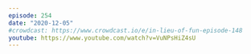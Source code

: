 ```yaml
---
episode: 254
date: "2020-12-05"
#crowdcast: https://www.crowdcast.io/e/in-lieu-of-fun-episode-148
youtube: https://www.youtube.com/watch?v=VuNPsHiZ4sU
---
```

